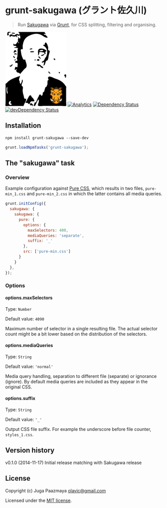 # grunt-sakugawa (グラント佐久川)

> Run [Sakugawa](https://github.com/paazmaya/sakugawa "CSS splitter, filter and organiser")
> via [Grunt](http://gruntjs.com/ "The JavaScript Task Runner"), for CSS splitting, filtering and organising.

![Mr Sakugawa and Mr Grunt](./grunt-sakugawa-logo.png)
[![Analytics](https://ga-beacon.appspot.com/UA-2643697-15/grunt-sakugawa/index)](https://github.com/igrigorik/ga-beacon)
[![Dependency Status](https://david-dm.org/paazmaya/grunt-sakugawa.svg)](https://david-dm.org/paazmaya/grunt-sakugawa)
[![devDependency Status](https://david-dm.org/paazmaya/grunt-sakugawa/dev-status.svg)](https://david-dm.org/paazmaya/grunt-sakugawa#info=devDependencies)

## Installation

```shell
npm install grunt-sakugawa --save-dev
```

```js
grunt.loadNpmTasks('grunt-sakugawa');
```

## The "sakugawa" task

### Overview

Example configuration against [Pure CSS](http://purecss.io/ "A set of small, responsive CSS modules that you can use in every web project"),
which results in two files, `pure-min_1.css` and `pure-min_2.css` in which the latter
contains all media queries.


```js
grunt.initConfig({
  sakugawa: {
    sakugawa: {
      pure: {
        options: {
          maxSelectors: 400,
          mediaQueries: 'separate',
          suffix: '_'
        },
        src: ['pure-min.css']
      }
    }
  },
});
```

### Options

#### options.maxSelectors

Type: `Number`

Default value: `4090`

Maximum number of selector in a single resulting file.
The actual selector count might be a bit lower based
on the distribution of the selectors.

#### options.mediaQueries

Type: `String`

Default value: `'normal'`

Media query handling, separation to different file (separate) or ignorance (ignore).
By default media queries are included as they appear in the original CSS.


#### options.suffix

Type: `String`

Default value: `'_'`

Output CSS file suffix.
For example the underscore before file counter, `styles_1.css`.


## Version history

v0.1.0 (2014-11-17) Initial release matching with Sakugawa release

## License

Copyright (c) Juga Paazmaya <olavic@gmail.com>

Licensed under the [MIT license](LICENSE).
